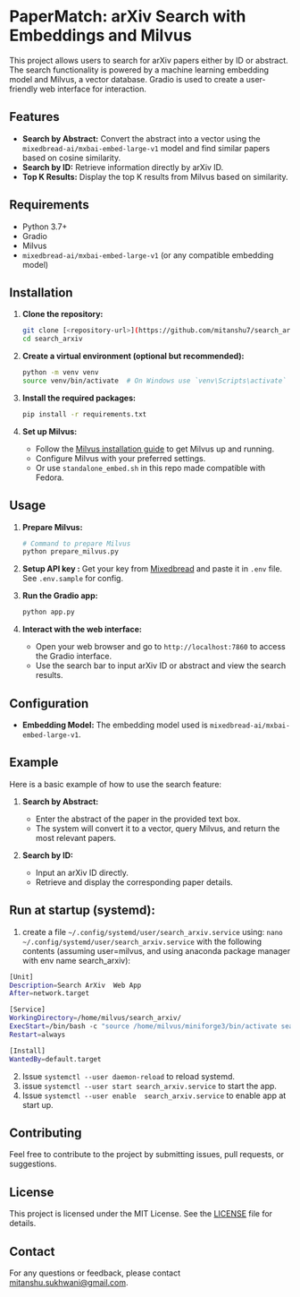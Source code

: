 # PaperMatch: arXiv Search with Embeddings and Milvus

This project allows users to search for arXiv papers either by ID or abstract. The search functionality is powered by a machine learning embedding model and Milvus, a vector database. Gradio is used to create a user-friendly web interface for interaction.

## Features

- **Search by Abstract:** Convert the abstract into a vector using the `mixedbread-ai/mxbai-embed-large-v1` model and find similar papers based on cosine similarity.
- **Search by ID:** Retrieve information directly by arXiv ID.
- **Top K Results:** Display the top K results from Milvus based on similarity.

## Requirements

- Python 3.7+
- Gradio
- Milvus
- `mixedbread-ai/mxbai-embed-large-v1` (or any compatible embedding model)

## Installation

1. **Clone the repository:**

   ```bash
   git clone [<repository-url>](https://github.com/mitanshu7/search_arxiv.git)
   cd search_arxiv
   ```

2. **Create a virtual environment (optional but recommended):**

   ```bash
   python -m venv venv
   source venv/bin/activate  # On Windows use `venv\Scripts\activate`
   ```

3. **Install the required packages:**

   ```bash
   pip install -r requirements.txt
   ```

4. **Set up Milvus:**
   - Follow the [Milvus installation guide](https://milvus.io/docs) to get Milvus up and running.
   - Configure Milvus with your preferred settings.
   - Or use `standalone_embed.sh` in this repo made compatible with Fedora.

## Usage

1. **Prepare Milvus:**

   ```bash
   # Command to prepare Milvus 
   python prepare_milvus.py
   ```

2. **Setup API key :**
   Get your key from [Mixedbread](https://www.mixedbread.ai/)
   and paste it in `.env` file. See `.env.sample` for config.

3. **Run the Gradio app:**

   ```bash
   python app.py
   ```

4. **Interact with the web interface:**

   - Open your web browser and go to `http://localhost:7860` to access the Gradio interface.
   - Use the search bar to input arXiv ID or abstract and view the search results.

## Configuration

- **Embedding Model:** The embedding model used is `mixedbread-ai/mxbai-embed-large-v1`.

## Example

Here is a basic example of how to use the search feature:

1. **Search by Abstract:**
   - Enter the abstract of the paper in the provided text box.
   - The system will convert it to a vector, query Milvus, and return the most relevant papers.

2. **Search by ID:**
   - Input an arXiv ID directly.
   - Retrieve and display the corresponding paper details.
  
## Run at startup (systemd):
1. create a file `~/.config/systemd/user/search_arxiv.service` using:
`nano ~/.config/systemd/user/search_arxiv.service`
with the following contents (assuming user=milvus, and using anaconda package manager with env name search_arxiv):
```bash
[Unit]
Description=Search ArXiv  Web App
After=network.target

[Service]
WorkingDirectory=/home/milvus/search_arxiv/
ExecStart=/bin/bash -c "source /home/milvus/miniforge3/bin/activate search_arxiv && python app.py"
Restart=always

[Install]
WantedBy=default.target
```
2. Issue `systemctl --user daemon-reload` to reload systemd.
3. issue `systemctl --user start search_arxiv.service` to start the app.
4. Issue `systemctl --user enable  search_arxiv.service` to enable app at start up.

## Contributing

Feel free to contribute to the project by submitting issues, pull requests, or suggestions. 

## License

This project is licensed under the MIT License. See the [LICENSE](LICENSE) file for details.

## Contact

For any questions or feedback, please contact [mitanshu.sukhwani@gmail.com](mailto:mitanshu.sukhwani@gmail.com).
